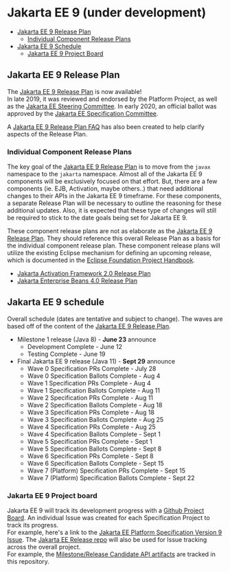 # Jakarta EE 9 (under development)

- [Jakarta EE 9 Release Plan](#jakarta-ee-9-release-plan)
    - [Individual Component Release Plans](#individual-component-release-plans)
- [Jakarta EE 9 Schedule](#jakarta-ee-9-schedule)
    - [Jakarta EE 9 Project Board](#jakarta-ee-9-project-board)

## Jakarta EE 9 Release Plan

The [Jakarta EE 9 Release Plan](JakartaEE9ReleasePlan) is now available!  
In late 2019, it was reviewed and endorsed by the Platform Project, as well as the [Jakarta EE Steering Committee](https://jakarta.ee/meeting_minutes/steering_committee/minutes-december-17-2019.pdf).
In early 2020, an official ballot was approved by the [Jakarta EE Specification Committee](https://www.eclipse.org/lists/jakarta.ee-spec/msg00574.html).

A [Jakarta EE 9 Release Plan FAQ](https://eclipse-ee4j.github.io/jakartaee-platform/jakartaee9/JakartaEE9ReleasePlanFAQ) has also been created to help clarify aspects of the Release Plan.

### Individual Component Release Plans

The key goal of the [Jakarta EE 9 Release Plan](JakartaEE9ReleasePlan) is to move from the `javax` namespace to the `jakarta` namespace.
Almost all of the Jakarta EE 9 components will be exclusively focused on that effort.
But, there are a few components (ie. EJB, Activation, maybe others..) that need additional changes to their APIs in the Jakarta EE 9 timeframe.
For these components, a separate Release Plan will be necessary to outline the reasoning for these additional updates.
Also, it is expected that these type of changes will still be required to stick to the date goals being set for Jakarta EE 9.

These component release plans are not as elaborate as the [Jakarta EE 9 Release Plan](JakartaEE9ReleasePlan).
They should reference this overall Release Plan as a basis for the individual component release plan.
These component release plans will utilize the existing Eclipse mechanism for defining an upcoming release, which is documented in the [Eclipse Foundation Project Handbook](https://www.eclipse.org/projects/handbook/#release).

- [Jakarta Activation Framework 2.0 Release Plan](https://projects.eclipse.org/projects/ee4j.jaf/releases/2.0/plan)
- [Jakarta Enterprise Beans 4.0 Release Plan](https://projects.eclipse.org/projects/ee4j.ejb/releases/4.0/plan)

## Jakarta EE 9 schedule

Overall schedule (dates are tentative and subject to change).  The waves are based off of the content of the [Jakarta EE 9 Release Plan](JakartaEE9ReleasePlan).

- Milestone 1 release (Java 8) - **June 23** announce
    - Development Complete - June 12
    - Testing Complete - June 19
- Final Jakarta EE 9 release (Java 11) - **Sept 29** announce
    - Wave 0 Specification PRs Complete - July 28
    - Wave 0 Specification Ballots Complete - Aug 4
    - Wave 1 Specification PRs Complete - Aug 4
    - Wave 1 Specification Ballots Complete - Aug 11
    - Wave 2 Specification PRs Complete - Aug 11
    - Wave 2 Specification Ballots Complete - Aug 18
    - Wave 3 Specification PRs Complete - Aug 18
    - Wave 3 Specification Ballots Complete - Aug 25
    - Wave 4 Specification PRs Complete - Aug 25
    - Wave 4 Specification Ballots Complete - Sept 1
    - Wave 5 Specification PRs Complete - Sept 1
    - Wave 5 Specification Ballots Complete - Sept 8
    - Wave 6 Specification PRs Complete - Sept 8
    - Wave 6 Specification Ballots Complete - Sept 15
    - Wave 7 (Platform) Specification PRs Complete - Sept 15
    - Wave 7 (Platform) Specification Ballots Complete - Sept 22 
    
### Jakarta EE 9 Project board

Jakarta EE 9 will track its development progress with a [Github Project Board](https://github.com/orgs/eclipse-ee4j/projects/17).
An individual Issue was created for each Specification Project to track its progress.  
For example, here's a link to the [Jakarta EE Platform Specification Version 9 Issue](https://github.com/eclipse-ee4j/jakartaee-platform/issues/133).
The [Jakarta EE Release repo](https://github.com/eclipse-ee4j/jakartaee-release) will also be used for Issue tracking across the overall project.  
For example, the [Milestone/Release Candidate API artifacts](https://github.com/eclipse-ee4j/jakartaee-release/issues) are tracked in this repository.
